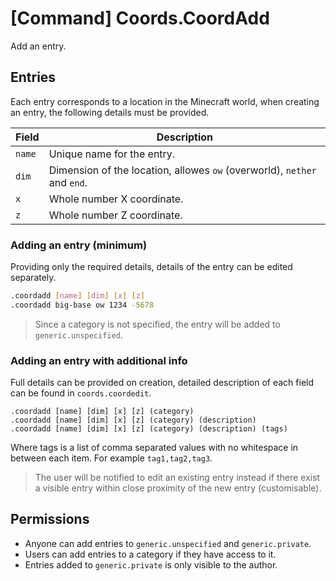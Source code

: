 # [Command] Coords.CoordAdd

Add an entry.

## Entries

Each entry corresponds to a location in the Minecraft world, when creating an entry, the following details must be provided.

|Field|Description|
|---|---|
|`name`|Unique name for the entry.|
|`dim`|Dimension of the location, allowes `ow` (overworld), `nether` and `end`.|
|`x`|Whole number X coordinate.|
|`z`|Whole number Z coordinate.|

### Adding an entry (minimum)

Providing only the required details, details of the entry can be edited separately.

```sh
.coordadd [name] [dim] [x] [z]
.coordadd big-base ow 1234 -5678
```

> Since a category is not specified, the entry will be added to `generic.unspecified`.

### Adding an entry with additional info

Full details can be provided on creation, detailed description of each field can be found in `coords.coordedit`.

```
.coordadd [name] [dim] [x] [z] (category)
.coordadd [name] [dim] [x] [z] (category) (description)
.coordadd [name] [dim] [x] [z] (category) (description) (tags)
```

Where tags is a list of comma separated values with no whitespace in between each item. For example `tag1,tag2,tag3`.

> The user will be notified to edit an existing entry instead if there exist a visible entry within close proximity of the new entry (customisable).

## Permissions

- Anyone can add entries to `generic.unspecified` and `generic.private`.
- Users can add entries to a category if they have access to it.
- Entries added to `generic.private` is only visible to the author.

